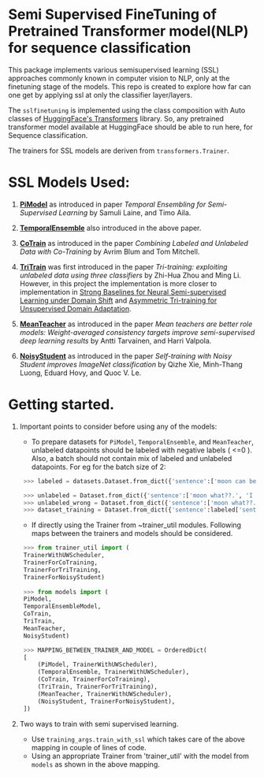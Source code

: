 # Semi Supervised FineTuning of Pretrained Transformer model(NLP) for sequence classification

This package implements various semisupervised learning (SSL) approaches commonly known in computer vision to NLP, only at the finetuning stage of the models. This repo is created to explore how far can one get by applying ssl at only the classifier layer/layers.

The `sslfinetuning` is implemented using the class composition with Auto classes of [HuggingFace's Transformers](https://github.com/huggingface/transformers) library. So, any pretrained transformer model available at HuggingFace should be able to run here, for Sequence classification.

The trainers for SSL models are deriven from `transformers.Trainer`. 

# SSL Models Used:

1. **[PiModel](https://arxiv.org/abs/1610.02242)** as introduced in paper *Temporal Ensembling for Semi-Supervised Learning* by Samuli Laine, and Timo Aila.

1. **[TemporalEnsemble](https://arxiv.org/abs/1610.02242)** also introduced in the above paper.

1. **[CoTrain](https://www.cs.cmu.edu/~avrim/Papers/cotrain.pdf)** as introduced in the paper *Combining Labeled and Unlabeled Data with Co-Training* by Avrim Blum and Tom Mitchell.

1. **[TriTrain](https://ieeexplore.ieee.org/document/1512038)** was first introduced in the paper *Tri-training: exploiting unlabeled data using three classifiers* by Zhi-Hua Zhou and Ming Li. However, in this project the implementation is more closer to implementation in [Strong Baselines for Neural Semi-supervised Learning under Domain Shift](https://arxiv.org/abs/1804.09530) and [Asymmetric Tri-training for Unsupervised Domain Adaptation](https://arxiv.org/abs/1702.08400).

1. **[MeanTeacher](https://arxiv.org/abs/1703.01780)** as introduced in the paper *Mean teachers are better role models: Weight-averaged consistency targets improve semi-supervised deep learning results* by Antti Tarvainen, and Harri Valpola. 

1. **[NoisyStudent](https://arxiv.org/abs/1911.04252)** as introduced in the paper *Self-training with Noisy Student improves ImageNet classification* by Qizhe Xie, Minh-Thang Luong, Eduard Hovy, and Quoc V. Le.

# Getting started.

1. Important points to consider before using any of the models:
   - To prepare datasets for `PiModel`, `TemporalEnsemble`, and `MeanTeacher`, unlabeled datapoints should be labeled with negative labels ( <=0 ). Also, a batch should not contain mix of labeled and unlabeled datapoints. For eg for the batch size of 2:
   ```python
    >>> labeled = datasets.Dataset.from_dict({'sentence':['moon can be red.', 'There are no people on moon.'], 'label':[1, 0]}) 

    >>> unlabeled = Dataset.from_dict({'sentence':['moon what??.', 'I am people'], 'label':[-1, -1]}) ##correct way to unlabeled datasets.
    >>> unlabeled_wrong = Dataset.from_dict({'sentence':['moon what??.', 'I am people'], 'label':[0, -1]}) ##wrong way to unlabeled datasets.
    >>> dataset_training = Dataset.from_dict({'sentence':labeled['sentence'] + unlabeled['sentence'], 'label':labeled['label'] + unlabeled['label']})
    ```
   - If directly using the Trainer from ~trainer_util modules. Following maps between the trainers and models should be considered.
   ```python
    >>> from trainer_util import (
    TrainerWithUWScheduler, 
    TrainerForCoTraining, 
    TrainerForTriTraining,
    TrainerForNoisyStudent)
    
    >>> from models import (
    PiModel,
    TemporalEnsembleModel,
    CoTrain,
    TriTrain,
    MeanTeacher,
    NoisyStudent)

    >>> MAPPING_BETWEEN_TRAINER_AND_MODEL = OrderedDict(
    [
        (PiModel, TrainerWithUWScheduler),
        (TemporalEnsemble, TrainerWithUWScheduler),
        (CoTrain, TrainerForCoTraining),
        (TriTrain, TrainerForTriTraining),
        (MeanTeacher, TrainerWithUWScheduler),
        (NoisyStudent, TrainerForNoisyStudent),
    ])

    ```
    
1. Two ways to train with semi supervised learning.
    - Use `training_args.train_with_ssl` which takes care of the above mapping in couple of lines of code.
    - Using an appropriate Trainer from 'trainer_util' with the model from `models` as shown in the above mapping.

